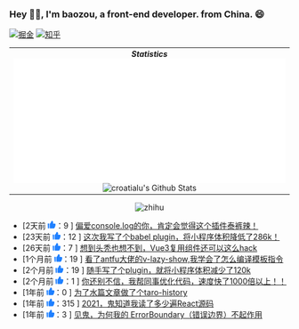 ### Hey 👋🏽, I'm  baozou, a **front-end** developer. from China. 😄


[![掘金](https://img.shields.io/badge/dynamic/json?url=https%3A%2F%2Fapi.swo.moe%2Fstats%2Fjuejin%2F3526889034488174&query=count&color=282c34&label=%E6%8E%98%E9%87%91&labelColor=1e80ff&logo=juejin&logoColor=ffffff&suffix=+%E5%85%B3%E6%B3%A8&cacheSeconds=3600)](https://juejin.cn/user/3526889034488174) [![知乎](https://img.shields.io/badge/dynamic/json?url=https%3A%2F%2Fapi.swo.moe%2Fstats%2Fzhihu%2Fbao-zou-11-13-41&query=count&color=282c34&label=%E7%9F%A5%E4%B9%8E&labelColor=0084ff&logo=zhihu&logoColor=ffffff&suffix=+%E5%85%B3%E6%B3%A8&cacheSeconds=3600)](https://www.zhihu.com/people/bao-zou-11-13-41) 

<!--
[![哔哩哔哩](https://img.shields.io/badge/dynamic/json?url=https%3A%2F%2Fapi.swo.moe%2Fstats%2Fbilibili%2F97648102&query=count&color=282c34&label=%E5%93%94%E5%93%A9%E5%93%94%E5%93%A9&labelColor=FE7398&logo=data%3Aimage%2Fpng%3Bbase64%2CiVBORw0KGgoAAAANSUhEUgAAAGAAAABgCAYAAADimHc4AAAD7ElEQVR4nO2dW9WrMBCFK6ESkFAJSKiESqgEHCABCZWAhEpAAhL2ecik5dDc%2FpXLBDLfWnlqy0xmJ5BMQnq5CIIgCIIgCIIgCIIgCEIBAHQAemYfrgCunD6wAKAHsEKxALgx+bCQD8%2FS9tmgVqeDr1lLigDgZvDhXso+K9TyTBQRwRJ8AHjntl0Flh5QRAQK%2FmKxPeayWx2OXpBNBKiHvi34b7T2MC4pAvW6twR%2FRwkRKPizBN8CgEcuESj4Lwm+BwBjahEk+H8EwJRKhOaCDzW8e1JLfkUUH1NgmR3XmHffHR1l+72BSs8d7w8U+JDAnZERQMcV+CtUi7dNqFqibB4J7vtrq7xKCuAasbTMXCL4T+5aVk6+2xHUrWdhruAR6HIJcOeu2UHI8zyAe2ytWfEdWz9PVvQ8YAmIQ5dDAB9LFsMVAv8oMO2zAGrC5WNIarRiAuKR9jYEd9pY08aa6uUzIHGRdkgKd8pY0yc1WjEBAqypDYoAG0QAZkQAZkQAZkQAZk4vANQenjsSzS3I%2FwcSbXU5jQBUkRtdf4Rar90v8kSv3+I3ffCCSpk8I%2Fw+lgDkdI%2Fv2rEp2CaiWm1AsDQLlDAD+dlFXLMeAaCSeLZdaSFE5VUQNot38cKuEeBgAsSuG0flVZBmEanbXfNQAsS0fgBYIn2fIu3%2FBBMHEyBmDXlFfA8IzeHb+Ems4WAChKykrVA9ZfsQTL57jXzRg4A5wC%2FA8N4ADiZAZwm2XjW75Qh2KOTfA0p4kygPw28OJcCVgn3nDnYo2EwEYRgGH0qAMyICMCMCMCMCMCMCMCMCMCMCfP3qwHDOQ4AAUekTk8FaBRihJnZdYbvtCGC7LvmkM63GjVDINPFrQgCq5ETXfmMzI90FXzPvfqt7x4rEu%2FZaEcCUxFvgz2zO+BUn6UkoaEEAsptiMSX5e8FoRYCN7cVgb4Vq7U%2FH50Pq4JNP7Qiw8UFnJwcK+tXy+Wj6PLEvPgHSHv5UgwA1IQIwwyFAyLJin9RoxYgAzAQIkPwNmf26busC+OIx5TDqo5nDT+F%2FSS%2F9CYzwb+No49zNy2evkYv0LywGGAXUvp6eSneycqOic0w20k7CNgKE7jJunSGLACTCxF27ylmQc98T5MQUH49swd+I0HPXslLKnT0N+wnkrTKi9JZL%2FL9i1SorMmdeQ4TQQ7OFMxIMzGD45w8nUL1im7efENZLJpgPSw0pfz0cdt4U3230Td%2FTvx2R6d2FrHhEWLkq5PELOMsRPHCPnAZGv1xJteL7jbJiaW3sB2nDvPC%2FosSYvjRQz4cJ6n7KO3rYQL7M+L6nVtfDVRAEQRAEQRAEQRAEIZ5%2FSAXmdfXaoQsAAAAASUVORK5CYII%3D&suffix=+%E5%85%B3%E6%B3%A8&cacheSeconds=3600)](https://space.bilibili.com/97648102)
-->




<!--
**baozouai/baozouai** is a ✨ _special_ ✨ repository because its `README.md` (this file) appears on your GitHub profile.

Here are some ideas to get you started:

- 🔭 I’m currently working on ...
- 🌱 I’m currently learning ...
- 👯 I’m looking to collaborate on ...
- 🤔 I’m looking for help with ...
- 💬 Ask me about ...
- 📫 How to reach me: ...
- 😄 Pronouns: ...
- ⚡ Fun fact: ...
-->
<table align="center">
<tr>
<td align="center" width="45%" valign="top">
      <div><b><em><spam>Statistics</spam></em></b></div>
      <!--    由工作流定时生成     -->
      <img align="left" src="./assets/metrics.plugin.isocalendar.svg" />
      
<img  src="https://github-readme-stats.vercel.app/api?username=baozouai&include_all_commits=true&count_private=true&show_icons=true&line_height=20" alt="croatialu's Github Stats">
    </td>
</tr>
</table>
<!-- 文章 -->

<!-- multi-platform-posts start --><div align="center"><img src='https://raw.githubusercontent.com/baozouai/multi-platform-posts-action/main/assets/zhihu.ico' alt='zhihu'/></div>
<ul>
<li>[2天前 <img src="https://raw.githubusercontent.com/baozouai/multi-platform-posts-action/main/assets/star.svg" width='14px'/>：9  ]
      <a href="http://zhuanlan.zhihu.com/p/628444894" target="_blank">偏爱console.log的你，肯定会觉得这个插件泰裤辣！</a>
      </li>
<li>[23天前 <img src="https://raw.githubusercontent.com/baozouai/multi-platform-posts-action/main/assets/star.svg" width='14px'/>：12  ]
      <a href="http://zhuanlan.zhihu.com/p/623246375" target="_blank">这次我写了个babel plugin，将小程序体积降低了286k！</a>
      </li>
<li>[26天前 <img src="https://raw.githubusercontent.com/baozouai/multi-platform-posts-action/main/assets/star.svg" width='14px'/>：7  ]
      <a href="http://zhuanlan.zhihu.com/p/622202654" target="_blank">想到头秃也想不到，Vue3复用组件还可以这么hack</a>
      </li>
<li>[1个月前 <img src="https://raw.githubusercontent.com/baozouai/multi-platform-posts-action/main/assets/star.svg" width='14px'/>：19  ]
      <a href="http://zhuanlan.zhihu.com/p/619170495" target="_blank">看了antfu大佬的v-lazy-show,我学会了怎么编译模板指令</a>
      </li>
<li>[2个月前 <img src="https://raw.githubusercontent.com/baozouai/multi-platform-posts-action/main/assets/star.svg" width='14px'/>：19  ]
      <a href="http://zhuanlan.zhihu.com/p/611477594" target="_blank">随手写了个plugin，就将小程序体积减少了120k</a>
      </li>
<li>[2个月前 <img src="https://raw.githubusercontent.com/baozouai/multi-platform-posts-action/main/assets/star.svg" width='14px'/>：1  ]
      <a href="http://zhuanlan.zhihu.com/p/609388455" target="_blank">你还别不信，我帮同事优化代码，速度快了1000倍以上！！</a>
      </li>
<li>[1年前 <img src="https://raw.githubusercontent.com/baozouai/multi-platform-posts-action/main/assets/star.svg" width='14px'/>：0  ]
      <a href="http://zhuanlan.zhihu.com/p/498116002" target="_blank">为了水篇文章做了个taro-history</a>
      </li>
<li>[1年前 <img src="https://raw.githubusercontent.com/baozouai/multi-platform-posts-action/main/assets/star.svg" width='14px'/>：315  ]
      <a href="http://zhuanlan.zhihu.com/p/454831783" target="_blank">2021，鬼知道我读了多少遍React源码</a>
      </li>
<li>[1年前 <img src="https://raw.githubusercontent.com/baozouai/multi-platform-posts-action/main/assets/star.svg" width='14px'/>：3  ]
      <a href="http://zhuanlan.zhihu.com/p/435704102" target="_blank">见鬼，为何我的 ErrorBoundary（错误边界）不起作用</a>
      </li>
</ul>

<!-- multi-platform-posts end -->